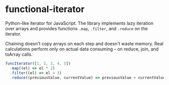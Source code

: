 # functional-iterator

Python-like iterator for JavaScript.
The library implements lazy iteration over arrays and provides functions `.map`, `.filter`, and `.reduce` on the iterator.

Chaining doesn't copy arrays on each step and doesn't waste memory. Real calculations perform only on actual data consuming - on reduce, join, and toArray calls.

```ts
funcIterator([1, 2, 3, 4, 5])
  .map((el) => el * 2)
  .filter((el) => el > 3)
  .reduce((previousValue, currentValue) => previousValue + currentValue, 0);
```
